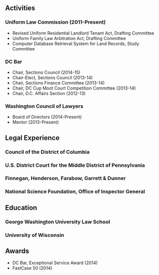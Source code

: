 ## Activities

### Uniform Law Commission (2011-Present)
- Revised Uniform Residential Landlord Tenant Act, Drafting Committee
- Uniform Family Law Arbitration Act, Drafting Committee
- Computer Database Retrieval System for Land Records, Study Committee

### DC Bar
- Chair, Sections Council (2014-15)
- Chair-Elect, Sections Council (2013-14)
- Chair, Sections Finance Committee (2013-14)
- Chair, DC Cup Moot Court Competition Committee (2013-14)
- Chair, D.C. Affairs Section (2012-13)

### Washington Council of Lawyers
- Board of Directors (2014-Present)
- Mentor (2013-Present)

## Legal Experience
### Council of the District of Columbia
### U.S. District Court for the Middle District of Pennsylvania
### Finnegan, Henderson, Farabow, Garrett & Dunner
### National Science Foundation, Office of Inspector General

## Education
### George Washington University Law School
### University of Wisconsin

## Awards
- DC Bar, Exceptional Service Award (2014)
- FastCase 50 (2014)